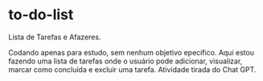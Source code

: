 # to-do-list
Lista de Tarefas e Afazeres.

Codando apenas para estudo, sem nenhum objetivo epecífico. Aqui estou fazendo uma lista de tarefas onde o usuário pode adicionar, visualizar, marcar como concluída e excluir uma tarefa. 
Atividade tirada do Chat GPT.
